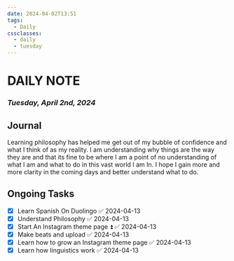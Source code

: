 ```yaml
---
date: 2024-04-02T13:51
tags:
  - Daily
cssclasses:
  - daily
  - tuesday
---
```

# DAILY NOTE
### *Tuesday, April 2nd, 2024*

## Journal
Learning philosophy has helped me get out of my bubble of confidence and what I think of as my reality. I am understanding why things are the way they are and that its fine to be where I am a point of no understanding of what I am and what to do in this vast world I am In. I hope I gain more and more clarity in the coming days and better understand what to do.
## Ongoing Tasks
- [x] Learn Spanish On Duolingo ✅ 2024-04-13
- [x] Understand Philosophy ✅ 2024-04-13
- [x] Start An Instagram theme page ⏫ ✅ 2024-04-13
- [x] Make beats and upload ✅ 2024-04-13
- [x] Learn how to grow an Instagram theme page ✅ 2024-04-13
- [x] Learn how linguistics work ✅ 2024-04-13